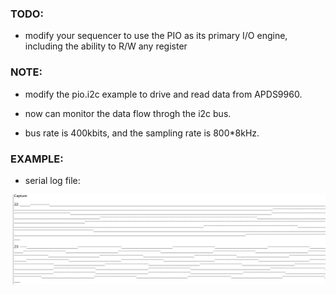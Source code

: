 ### TODO:

- modify your sequencer to use the PIO as its primary I/O engine, including the ability to R/W any register 

### NOTE:

- modify the pio.i2c example to drive and read data from APDS9960.

- now can monitor the data flow throgh the i2c bus.

- bus rate is 400kbits, and the sampling rate is 800*8kHz.

### EXAMPLE:

- serial log file:

![image-20221115182346871](README.assets/image-20221115182346871.png)